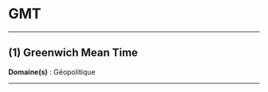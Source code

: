 # GMT

--------------------

## (1) Greenwich Mean Time

**Domaine(s)** : Géopolitique

--------------------
